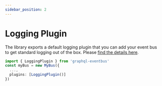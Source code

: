 ```yaml
---
sidebar_position: 2
---
```


# Logging Plugin

The library exports a default logging plugin that you can add your event bus to get standard logging out of the box. Please [find the details here](https://github.com/skk2142/graphql-eventbus/blob/master/packages/core/src/LoggingPlugin.ts).

```typescript
import { LoggingPlugin } from 'graphql-eventbus'
const myBus = new MyBus({
  ...,
  plugins: [LoggingPlugin()]
})
```
